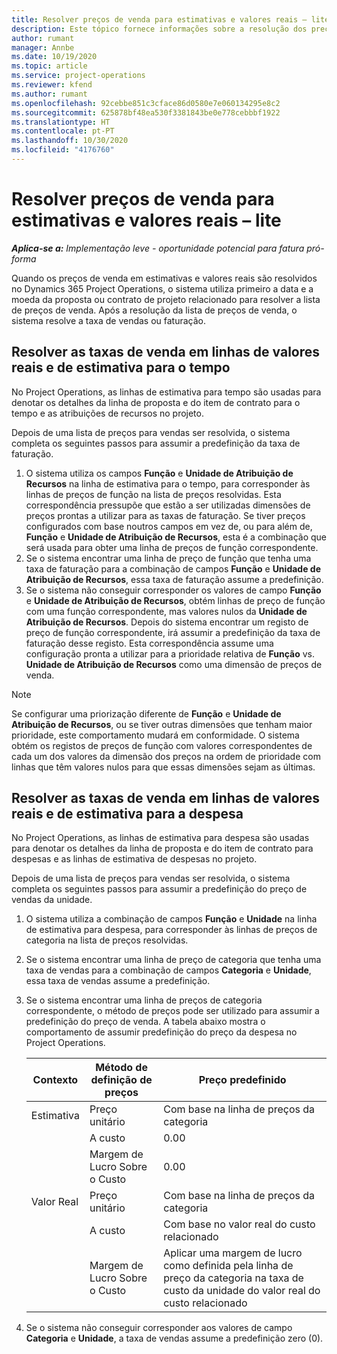 ```yaml
---
title: Resolver preços de venda para estimativas e valores reais – lite
description: Este tópico fornece informações sobre a resolução dos preços de venda em estimativas e valores reais.
author: rumant
manager: Annbe
ms.date: 10/19/2020
ms.topic: article
ms.service: project-operations
ms.reviewer: kfend
ms.author: rumant
ms.openlocfilehash: 92cebbe851c3cface86d0580e7e060134295e8c2
ms.sourcegitcommit: 625878bf48ea530f3381843be0e778cebbbf1922
ms.translationtype: HT
ms.contentlocale: pt-PT
ms.lasthandoff: 10/30/2020
ms.locfileid: "4176760"
---
```

# <a name="resolve-sales-prices-for-estimates-and-actuals---lite"></a>Resolver preços de venda para estimativas e valores reais – lite

_**Aplica-se a:** Implementação leve - oportunidade potencial para fatura pró-forma_

Quando os preços de venda em estimativas e valores reais são resolvidos no Dynamics 365 Project Operations, o sistema utiliza primeiro a data e a moeda da proposta ou contrato de projeto relacionado para resolver a lista de preços de venda. Após a resolução da lista de preços de venda, o sistema resolve a taxa de vendas ou faturação.

## <a name="resolve-sales-rates-on-actual-and-estimate-lines-for-time"></a>Resolver as taxas de venda em linhas de valores reais e de estimativa para o tempo

No Project Operations, as linhas de estimativa para tempo são usadas para denotar os detalhes da linha de proposta e do item de contrato para o tempo e as atribuições de recursos no projeto.

Depois de uma lista de preços para vendas ser resolvida, o sistema completa os seguintes passos para assumir a predefinição da taxa de faturação.

1. O sistema utiliza os campos **Função** e **Unidade de Atribuição de Recursos** na linha de estimativa para o tempo, para corresponder às linhas de preços de função na lista de preços resolvidas. Esta correspondência pressupõe que estão a ser utilizadas dimensões de preços prontas a utilizar para as taxas de faturação. Se tiver preços configurados com base noutros campos em vez de, ou para além de, **Função** e **Unidade de Atribuição de Recursos**, esta é a combinação que será usada para obter uma linha de preços de função correspondente.
2. Se o sistema encontrar uma linha de preço de função que tenha uma taxa de faturação para a combinação de campos **Função** e **Unidade de Atribuição de Recursos**, essa taxa de faturação assume a predefinição.
3. Se o sistema não conseguir corresponder os valores de campo **Função** e **Unidade de Atribuição de Recursos**, obtém linhas de preço de função com uma função correspondente, mas valores nulos da **Unidade de Atribuição de Recursos**. Depois do sistema encontrar um registo de preço de função correspondente, irá assumir a predefinição da taxa de faturação desse registo. Esta correspondência assume uma configuração pronta a utilizar para a prioridade relativa de **Função** vs. **Unidade de Atribuição de Recursos** como uma dimensão de preços de venda.

> [!NOTE]
> Se configurar uma priorização diferente de **Função** e **Unidade de Atribuição de Recursos**, ou se tiver outras dimensões que tenham maior prioridade, este comportamento mudará em conformidade. O sistema obtém os registos de preços de função com valores correspondentes de cada um dos valores da dimensão dos preços na ordem de prioridade com linhas que têm valores nulos para que essas dimensões sejam as últimas.

## <a name="resolve-sales-rates-on-actual-and-estimate-lines-for-expense"></a>Resolver as taxas de venda em linhas de valores reais e de estimativa para a despesa

No Project Operations, as linhas de estimativa para despesa são usadas para denotar os detalhes da linha de proposta e do item de contrato para despesas e as linhas de estimativa de despesas no projeto.

Depois de uma lista de preços para vendas ser resolvida, o sistema completa os seguintes passos para assumir a predefinição do preço de vendas da unidade.

1. O sistema utiliza a combinação de campos **Função** e **Unidade** na linha de estimativa para despesa, para corresponder às linhas de preços de categoria na lista de preços resolvidas.
2. Se o sistema encontrar uma linha de preço de categoria que tenha uma taxa de vendas para a combinação de campos **Categoria** e **Unidade**, essa taxa de vendas assume a predefinição.
3. Se o sistema encontrar uma linha de preços de categoria correspondente, o método de preços pode ser utilizado para assumir a predefinição do preço de venda. A tabela abaixo mostra o comportamento de assumir predefinição do preço da despesa no Project Operations.

    | Contexto | Método de definição de preços | Preço predefinido |
    | --- | --- | --- |
    | Estimativa | Preço unitário | Com base na linha de preços da categoria |
    | &nbsp; | A custo | 0.00 |
    | &nbsp; | Margem de Lucro Sobre o Custo | 0.00 |
    | Valor Real | Preço unitário | Com base na linha de preços da categoria |
    | &nbsp; | A custo | Com base no valor real do custo relacionado |
    | &nbsp; | Margem de Lucro Sobre o Custo | Aplicar uma margem de lucro como definida pela linha de preço da categoria na taxa de custo da unidade do valor real do custo relacionado |

4. Se o sistema não conseguir corresponder aos valores de campo **Categoria** e **Unidade**, a taxa de vendas assume a predefinição zero (0).
